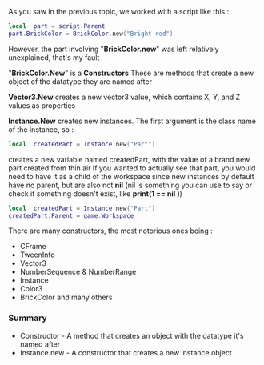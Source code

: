 As you saw in the previous topic, we worked with a script like this :

```lua
local  part = script.Parent
part.BrickColor = BrickColor.new("Bright red")
```

However, the part involving "**BrickColor.new**" was left relatively unexplained, that's my fault

"**BrickColor.New**" is a **Constructors** These are methods that create a new object of the datatype they are named after

**Vector3.New** creates a new vector3 value, which contains X, Y, and Z values as properties

**Instance.New** creates new instances. The first argument is the class name of the instance, so :

```lua
local  createdPart = Instance.new("Part")
```

creates a new variable named createdPart, with the value of a brand new part created from thin air
If you wanted to actually see that part, you would need to have it as a child of the workspace since new instances by default have no parent, but are also not **nil**
(nil is something you can use to say or check if something doesn't exist, 
like **print(1 == nil )**)


```lua
local  createdPart = Instance.new("Part")
createdPart.Parent = game.Workspace
```
There are many constructors, the most notorious ones being :
* CFrame
* TweenInfo
* Vector3
* NumberSequence & NumberRange
* Instance
* Color3
* BrickColor
and many others

### Summary
* Constructor - A method that creates an object with the datatype it's named after
* Instance.new - A constructor that creates a new instance object